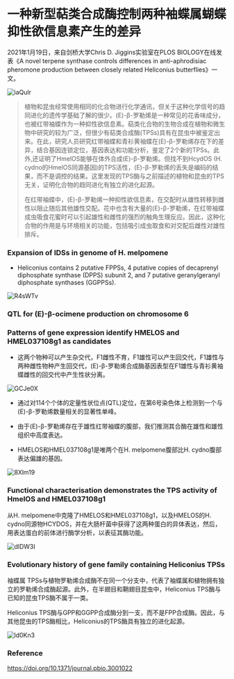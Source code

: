 # 一种新型萜类合成酶控制两种袖蝶属蝴蝶抑性欲信息素产生的差异

2021年1月19日，来自剑桥大学Chris D. Jiggins实验室在PLOS BIOLOGY在线发表《A novel terpene synthase controls differences in anti-aphrodisiac pheromone production between closely related Heliconius butterflies》一文。

![iaQulr](https://cdn.liguocheng.top//uPic/iaQulr.png)

> ​		植物和昆虫经常使用相同的化合物进行化学通讯，但关于这种化学信号的趋同进化的遗传学基础了解的很少。(E)-β-罗勒烯是一种常见的花香味成分，也被红带袖蝶作为一种抑性欲信息素。萜类化合物的生物合成在植物和微生物中研究的较为广泛，但很少有萜类合成酶(TPSs)具有在昆虫中被鉴定出来。在此，研究人员研究红带袖蝶和青衫黄袖蝶在(E)-β-罗勒烯存在下的差异，结合基因连锁定位，基因表达和功能分析，鉴定了2个新的TPSs。此外,还证明了HmelOS能够在体外合成(E)-β-罗勒烯。但找不到HcydOS (H. cydno的HmelOS同源基因)的TPS活性，(E)-β-罗勒烯的丢失是编码的结果，而不是调控的结果。这里发现的TPS酶与之前描述的植物和昆虫的TPS无关，证明化合物的趋同进化有独立的进化起源。
>
> ​		在红带袖蝶中，(E)-β-罗勒烯一种抑性欲信息素，在交配时从雄性转移到雌性以阻止随后其他雄性交配。花中也含有大量的(E)-β-罗勒烯，在红带袖蝶成虫吸食花蜜时可以引起雄性和雌性的强烈的触角生理反应。因此，这种化合物的作用是与环境相关的功能，包括吸引成虫取食和对交配后雌性对雄性排斥。

### Expansion of IDSs in genome of H. melpomene

- Heliconius contains 2 putative FPPSs, 4 putative copies of decaprenyl diphosphate synthase (DPPS) subunit 2, and 7 putative geranylgeranyl diphosphate synthases (GGPPSs).

![R4sWTv](https://cdn.liguocheng.top//uPic/R4sWTv.png)

### QTL for (E)-β-ocimene production on chromosome 6

### Patterns of gene expression identify HMELOS and HMEL037108g1 as candidates

- 这两个物种可以产生杂交代，F1雌性不育，F1雄性可以产生回交代，F1雄性与两种雌性物种产生回交代，(E)-β-罗勒烯合成酶基因表型在F1雄性与青衫黄袖蝶雌性的回交代中产生性状分离。

![GCJe0X](https://cdn.liguocheng.top//uPic/GCJe0X.png)

- 通过对114个个体的定量性状位点(QTL)定位，在第6号染色体上检测到一个与(E)-β-罗勒烯数量相关的显著性单峰。
- 由于(E)-β-罗勒烯存在于雄性红带袖蝶的腹部，我们推测其合酶在雄性和雄性组织中高度表达。

- HMELOS和HMEL037108g1是唯两个在H. melpomene腹部比H. cydno腹部表达偏雄的基因。

![8Xlm19](https://cdn.liguocheng.top//uPic/8Xlm19.png) 

### Functional characterisation demonstrates the TPS activity of HmelOS and HMEL037108g1

从H. melpomene中克隆了HMELOS和HMEL037108g1，以及HMELOS的H. cydno同源物HCYDOS，并在大肠杆菌中获得了这两种蛋白的异体表达，然后，用表达蛋白的前体进行酶学分析，以表征其酶功能。

![dlDW3I](https://cdn.liguocheng.top//uPic/dlDW3I.png)

### Evolutionary history of gene family containing Heliconius TPSs

袖蝶属 TPSs与植物罗勒烯合成酶不在同一个分支中，代表了袖蝶属和植物拥有独立的罗勒烯合成酶起源。此外，在半翅目和鞘翅目昆虫中，Heliconius TPS酶与已知的昆虫TPS酶不属于一类。

Heliconius TPS酶与GPP和GGPP合成酶分到一支，而不是FPP合成酶。因此，与其他昆虫的TPS酶相比，Heliconius的TPS酶具有独立的进化起源。

![ld0Kn3](https://cdn.liguocheng.top//uPic/ld0Kn3.png)

### Reference

https://doi.org/10.1371/journal.pbio.3001022